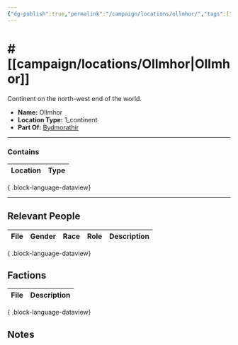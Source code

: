 ```yaml
---
{"dg-publish":true,"permalink":"/campaign/locations/ollmhor/","tags":["location"],"created":"2025-10-29T13:21:39.251-07:00","updated":"2025-10-29T13:22:42.947-07:00"}
---
```


# # [[campaign/locations/Ollmhor\|Ollmhor]]
Continent on the north-west end of the world. 
<p><span><ul>
<li dir="auto"><strong>Name:</strong> Ollmhor</li>
<li dir="auto"><strong>Location Type:</strong> 1_continent</li>
<li dir="auto"><strong>Part Of:</strong> <a data-tooltip-position="top" aria-label="campaign/locations/Bydmorathir.md" data-href="campaign/locations/Bydmorathir.md" href="campaign/locations/Bydmorathir.md" class="internal-link" target="_blank" rel="noopener nofollow">Bydmorathir</a></li>
</ul></span></p>

---

### Contains
| Location | Type |
| -------- | ---- |

{ .block-language-dataview}

---

## Relevant People
| File | Gender | Race | Role | Description |
| ---- | ------ | ---- | ---- | ----------- |

{ .block-language-dataview}

## Factions
| File | Description |
| ---- | ----------- |

{ .block-language-dataview}

## Notes
